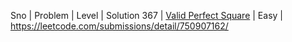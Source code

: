 Sno | Problem | Level | Solution 
367 | [Valid Perfect Square](https://leetcode.com/problems/valid-perfect-square/) | Easy | https://leetcode.com/submissions/detail/750907162/